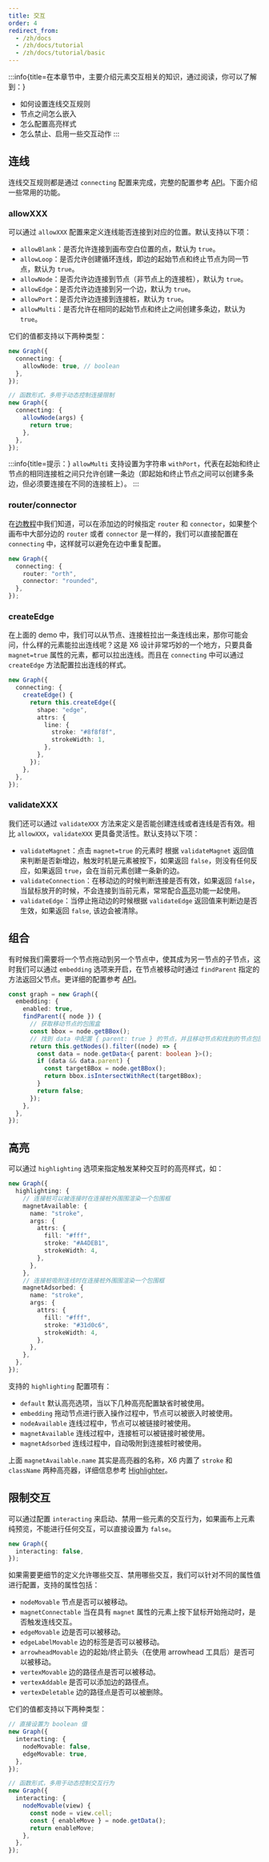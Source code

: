 ```yaml
---
title: 交互
order: 4
redirect_from:
  - /zh/docs
  - /zh/docs/tutorial
  - /zh/docs/tutorial/basic
---
```


:::info{title=在本章节中，主要介绍元素交互相关的知识，通过阅读，你可以了解到：}

- 如何设置连线交互规则
- 节点之间怎么嵌入
- 怎么配置高亮样式
- 怎么禁止、启用一些交互动作
  :::

## 连线

连线交互规则都是通过 `connecting` 配置来完成，完整的配置参考 [API](/zh/docs/api/interacting/interacting#connecting)。下面介绍一些常用的功能。

### allowXXX

可以通过 `allowXXX` 配置来定义连线能否连接到对应的位置。默认支持以下项：

- `allowBlank`：是否允许连接到画布空白位置的点，默认为 `true`。
- `allowLoop`：是否允许创建循环连线，即边的起始节点和终止节点为同一节点，默认为 `true`。
- `allowNode`：是否允许边连接到节点（非节点上的连接桩），默认为 `true`。
- `allowEdge`：是否允许边连接到另一个边，默认为 `true`。
- `allowPort`：是否允许边连接到连接桩，默认为 `true`。
- `allowMulti`：是否允许在相同的起始节点和终止之间创建多条边，默认为 `true`。

它们的值都支持以下两种类型：

```ts
new Graph({
  connecting: {
    allowNode: true, // boolean
  },
});

// 函数形式，多用于动态控制连接限制
new Graph({
  connecting: {
    allowNode(args) {
      return true;
    },
  },
});
```

:::info{title=提示：}
`allowMulti` 支持设置为字符串 `withPort`，代表在起始和终止节点的相同连接桩之间只允许创建一条边（即起始和终止节点之间可以创建多条边，但必须要连接在不同的连接桩上）。
:::

<code id="interacting-connection" src="@/src/tutorial/basic/interacting/connecting/index.tsx"></code>

### router/connector

在[边教程](/zh/docs/tutorial/basic/edge#router)中我们知道，可以在添加边的时候指定 `router` 和 `connector`，如果整个画布中大部分边的 `router` 或者 `connector` 是一样的，我们可以直接配置在 `connecting` 中，这样就可以避免在边中重复配置。

```ts
new Graph({
  connecting: {
    router: "orth",
    connector: "rounded",
  },
});
```

### createEdge

在上面的 demo 中，我们可以从节点、连接桩拉出一条连线出来，那你可能会问，什么样的元素能拉出连线呢？这是 X6 设计非常巧妙的一个地方，只要具备 `magnet=true` 属性的元素，都可以拉出连线。而且在 `connecting` 中可以通过 `createEdge` 方法配置拉出连线的样式。

```ts
new Graph({
  connecting: {
    createEdge() {
      return this.createEdge({
        shape: "edge",
        attrs: {
          line: {
            stroke: "#8f8f8f",
            strokeWidth: 1,
          },
        },
      });
    },
  },
});
```

### validateXXX

我们还可以通过 `validateXXX` 方法来定义是否能创建连线或者连线是否有效。相比 `allowXXX`，`validateXXX` 更具备灵活性。默认支持以下项：

- `validateMagnet`：点击 `magnet=true` 的元素时 根据 `validateMagnet` 返回值来判断是否新增边，触发时机是元素被按下，如果返回 `false`，则没有任何反应，如果返回 `true`，会在当前元素创建一条新的边。
- `validateConnection`：在移动边的时候判断连接是否有效，如果返回 `false`，当鼠标放开的时候，不会连接到当前元素，常常配合[高亮](/zh/docs/tutorial/basic/interacting#高亮)功能一起使用。
- `validateEdge`：当停止拖动边的时候根据 `validateEdge` 返回值来判断边是否生效，如果返回 `false`, 该边会被清除。

<code id="interacting-validate" src="@/src/tutorial/basic/interacting/validate/index.tsx"></code>

## 组合

有时候我们需要将一个节点拖动到另一个节点中，使其成为另一节点的子节点，这时我们可以通过 `embedding` 选项来开启，在节点被移动时通过 `findParent` 指定的方法返回父节点。更详细的配置参考 [API](/zh/docs/api/interacting/interacting#embedding)。

```ts
const graph = new Graph({
  embedding: {
    enabled: true,
    findParent({ node }) {
      // 获取移动节点的包围盒
      const bbox = node.getBBox();
      // 找到 data 中配置 { parent: true } 的节点，并且移动节点和找到的节点包围盒相交时，返回 true
      return this.getNodes().filter((node) => {
        const data = node.getData<{ parent: boolean }>();
        if (data && data.parent) {
          const targetBBox = node.getBBox();
          return bbox.isIntersectWithRect(targetBBox);
        }
        return false;
      });
    },
  },
});
```

<code id="interacting-embedding" src="@/src/tutorial/basic/interacting/embedding/index.tsx"></code>

## 高亮

可以通过 `highlighting` 选项来指定触发某种交互时的高亮样式，如：

```ts
new Graph({
  highlighting: {
    // 连接桩可以被连接时在连接桩外围围渲染一个包围框
    magnetAvailable: {
      name: "stroke",
      args: {
        attrs: {
          fill: "#fff",
          stroke: "#A4DEB1",
          strokeWidth: 4,
        },
      },
    },
    // 连接桩吸附连线时在连接桩外围围渲染一个包围框
    magnetAdsorbed: {
      name: "stroke",
      args: {
        attrs: {
          fill: "#fff",
          stroke: "#31d0c6",
          strokeWidth: 4,
        },
      },
    },
  },
});
```

支持的 `highlighting` 配置项有：

- `default` 默认高亮选项，当以下几种高亮配置缺省时被使用。
- `embedding` 拖动节点进行嵌入操作过程中，节点可以被嵌入时被使用。
- `nodeAvailable` 连线过程中，节点可以被链接时被使用。
- `magnetAvailable` 连线过程中，连接桩可以被链接时被使用。
- `magnetAdsorbed` 连线过程中，自动吸附到连接桩时被使用。

上面 `magnetAvailable.name` 其实是高亮器的名称，X6 内置了 `stroke` 和 `className` 两种高亮器，详细信息参考 [Highlighter](/zh/docs/api/registry/highlighter)。

<code id="interacting-highlighting" src="@/src/tutorial/basic/interacting/highlighting/index.tsx"></code>

## 限制交互

可以通过配置 `interacting` 来启动、禁用一些元素的交互行为，如果画布上元素纯预览，不能进行任何交互，可以直接设置为 `false`。

```ts
new Graph({
  interacting: false,
});
```

如果需要更细节的定义允许哪些交互、禁用哪些交互，我们可以针对不同的属性值进行配置，支持的属性包括：

- `nodeMovable` 节点是否可以被移动。
- `magnetConnectable` 当在具有 `magnet` 属性的元素上按下鼠标开始拖动时，是否触发连线交互。
- `edgeMovable` 边是否可以被移动。
- `edgeLabelMovable` 边的标签是否可以被移动。
- `arrowheadMovable` 边的起始/终止箭头（在使用 arrowhead 工具后）是否可以被移动。
- `vertexMovable` 边的路径点是否可以被移动。
- `vertexAddable` 是否可以添加边的路径点。
- `vertexDeletable` 边的路径点是否可以被删除。

它们的值都支持以下两种类型：

```ts
// 直接设置为 boolean 值
new Graph({
  interacting: {
    nodeMovable: false,
    edgeMovable: true,
  },
});

// 函数形式，多用于动态控制交互行为
new Graph({
  interacting: {
    nodeMovable(view) {
      const node = view.cell;
      const { enableMove } = node.getData();
      return enableMove;
    },
  },
});
```

<code id="interacting-interacting" src="@/src/tutorial/basic/interacting/interacting/index.tsx"></code>
